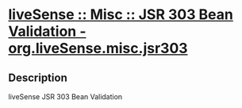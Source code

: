 # [liveSense :: Misc :: JSR 303 Bean Validation - org.liveSense.misc.jsr303](http://github.com/liveSense/org.liveSense.misc.jsr303)

## Description
liveSense JSR 303 Bean Validation
